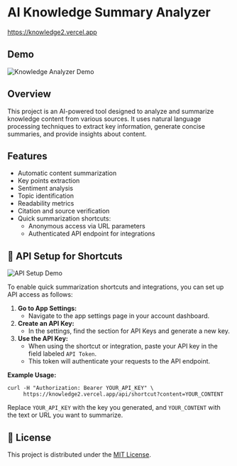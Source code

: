 # AI Knowledge Summary Analyzer

https://knowledge2.vercel.app

## Demo

![Knowledge Analyzer Demo](knowledge.gif)

## Overview
This project is an AI-powered tool designed to analyze and summarize knowledge content from various sources. It uses natural language processing techniques to extract key information, generate concise summaries, and provide insights about content.

## Features
- Automatic content summarization
- Key points extraction
- Sentiment analysis
- Topic identification
- Readability metrics
- Citation and source verification
- Quick summarization shortcuts:
  - Anonymous access via URL parameters
  - Authenticated API endpoint for integrations

## 🔑 API Setup for Shortcuts

![API Setup Demo](apiSetup.gif)

To enable quick summarization shortcuts and integrations, you can set up API access as follows:

1. **Go to App Settings:**
   - Navigate to the app settings page in your account dashboard.
2. **Create an API Key:**
   - In the settings, find the section for API Keys and generate a new key.
3. **Use the API Key:**
   - When using the shortcut or integration, paste your API key in the field labeled `API Token`.
   - This token will authenticate your requests to the API endpoint.

**Example Usage:**

```
curl -H "Authorization: Bearer YOUR_API_KEY" \
     https://knowledge2.vercel.app/api/shortcut?content=YOUR_CONTENT
```

Replace `YOUR_API_KEY` with the key you generated, and `YOUR_CONTENT` with the text or URL you want to summarize.

## 📜 License
This project is distributed under the [MIT License](https://opensource.org/license/mit).